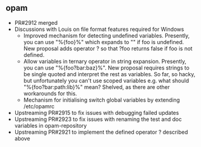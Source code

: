 ## opam
- PR#2912 merged
- Discussions with Louis on file format features required for Windows
  * Improved mechanism for detecting undefined variables.
      Presently, you can use "%{foo}%" which expands to "" if foo is undefined.
      New proposal adds operator ? so that ?foo returns false if foo is not defined.
  * Allow variables in ternary operator in string expansion.
      Presently, you can use "%{foo?bar:baz}%".
      New proposal requires strings to be single quoted and interpret the rest as variables.
      So far, so hacky, but unfortunately you can't use scoped variables
        e.g. what should "%{foo?bar:path:lib}%" mean?
      Shelved, as there are other workarounds for this.
  * Mechanism for initialising switch global variables by extending /etc/opamrc
- Upstreaming PR#2915 to fix issues with debugging failed updates
- Upstreaming PR#2923 to fix issues with renaming the test and doc variables in opam-repository
- Upstreaming PR#2921 to implement the defined operator ? described above

